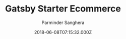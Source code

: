 ---
title: Gatsby Starter Ecommerce
github: https://github.com/parmsang/gatsby-starter-ecommerce
demo: https://parmsang.github.io/gatsby-starter-ecommerce/
author: Parminder Sanghera
ssg:
  - Gatsby
cms:
  - Markdown
date: 2018-06-08T07:15:32.000Z
description: Gatsby starter for creating an eCommerce site using the Moltin eCommerce Api
draft: true
publish_date: '2018-06-08T07:15:32Z'
update_date: '2021-04-11T15:37:52Z'
github_star: 491
github_fork: 150
---